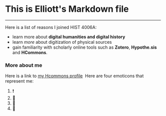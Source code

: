 # This is Elliott's Markdown file
***
Here is a list of reasons I joined HIST 4006A:
​
- learn more about __digital humanities and digital history__
- learn _more_ about digitization of physical sources
- gain familiarity with scholarly online tools such as **Zotero**, **Hypothe.sis** and **HCommons**.
​
### More about me
Here is a link to [my Hcommons profile](https://hcommons.org/members/elliottdunstan/)
​
Here are four emoticons that represent me:
​
1. :exclamation:
2. :dolphin:
3. :mushroom:
4. :rainbow:
